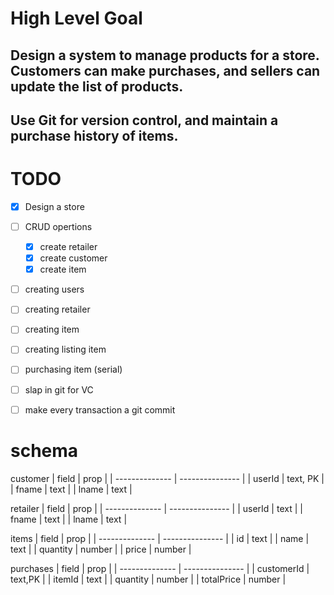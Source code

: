 # High Level Goal
## Design a system to manage products for a store. Customers can make purchases, and sellers can update the list of products.

## Use Git for version control, and maintain a purchase history of items.

# TODO
- [x] Design a store
 - [ ] CRUD opertions
     - [x] create retailer
     - [x] create customer
     - [x] create item

- [ ] creating users
- [ ] creating retailer
- [ ] creating item
- [ ] creating listing item
- [ ] purchasing item (serial)

- [ ] slap in git for VC
- [ ] make every transaction a git commit


# schema

customer
| field | prop |
| -------------- | --------------- |
| userId | text, PK |
| fname | text |
| lname | text |

retailer
| field | prop |
| -------------- | --------------- |
| userId | text |
| fname | text |
| lname | text |

items
| field | prop |
| -------------- | --------------- |
| id | text |
| name | text |
| quantity | number |
| price | number |


purchases
| field | prop |
| -------------- | --------------- |
| customerId | text,PK |
| itemId | text |
| quantity | number |
| totalPrice | number |

